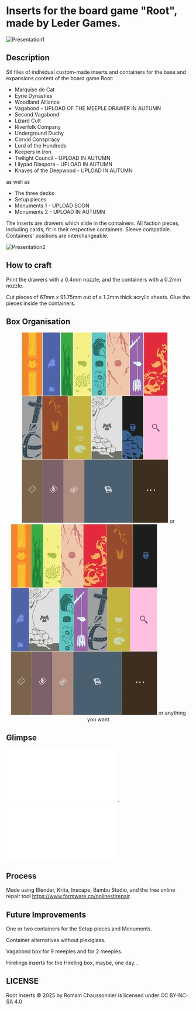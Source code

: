 # Inserts for the board game "Root", made by Leder Games.

![Presentation1](V2/Presentation/presentation1.png)

## Description

Stl files of individual custom-made inserts and containers for the base and expansions content of the board game Root:
- Marquise de Cat
- Eyrie Dynasties
- Woodland Alliance
- Vagabond - UPLOAD OF THE MEEPLE DRAWER IN AUTUMN
- Second Vagabond
- Lizard Cult
- Riverfolk Company
- Underground Duchy
- Corvid Conspiracy
- Lord of the Hundreds
- Keepers in Iron
- Twilight Council - UPLOAD IN AUTUMN
- Lilypad Diaspora - UPLOAD IN AUTUMN
- Knaves of the Deepwood - UPLOAD IN AUTUMN

as well as
- The three decks
- Setup pieces
- Monuments 1 - UPLOAD SOON
- Monuments 2 - UPLOAD IN AUTUMN

The inserts are drawers which slide in the containers. All faction pieces, including cards, fit in their respective containers. Sleeve compatible. Containers' positions are interchangeable.

![Presentation2](V2/Presentation/presentation2_no_background-unfinished.png)

 ## How to craft

Print the drawers with a 0.4mm nozzle, and the containers with a 0.2mm nozzle.

Cut pieces of 67mm x 91.75mm out of a 1.2mm thick acrylic sheets. Glue the pieces inside the containers.

 ## Box Organisation
<p align="center">
 <img src="V2/Presentation/box_disposition_with_glass_and_dots.png" alt="Box disposition 1" width="400" /> or
 <img src="V2/Presentation/box_disposition_resorted_with_glass_and_dots.png" alt="Box disposition 2" width="400" /> or anything you want
</p>

 ## Glimpse
 
![Example of container](V2/Stl/Containers/container-Lord_of_the_Hundreds.stl) - ![Example of drawer](V2/Stl/Drawers/drawer-Lord_of_the_Hundreds.stl)

## Process

Made using Blender, Krita, Inscape, Bambu Studio, and the free online repair tool https://www.formware.co/onlinestlrepair.

## Future Improvements

One or two containers for the Setup pieces and Monuments.

Container alternatives without plexiglass.

Vagabond box for 9 meeples and for 2 meeples.

Hirelings inserts for the Hireling box, maybe, one day...

## LICENSE
 
Root Inserts © 2025 by Romain Chaussonnier is licensed under CC BY-NC-SA 4.0 

